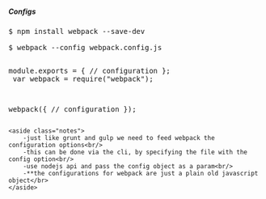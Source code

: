 <section>
    <h5>Configs</h5>
<pre>
<span class="fragment">$ npm install webpack --save-dev</span>
<span class="fragment">
$ webpack --config webpack.config.js

module.exports = {
  // configuration
};
</span>
<span class="fragment">
var webpack = require("webpack");

webpack({
  // configuration
});
 </span>
</pre>

    <aside class="notes">
        -just like grunt and gulp we need to feed webpack the configuration options<br/>
        -this can be done via the cli, by specifying the file with the config option<br/>
        -use nodejs api and pass the config object as a param<br/>
        -**the configurations for webpack are just a plain old javascript object</br>
    </aside>
</section>
